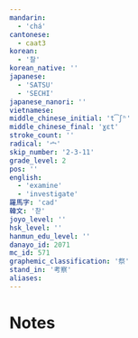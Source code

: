 ```yaml
---
mandarin:
  - 'chá'
cantonese:
  - caat3
korean:
  - '찰'
korean_native: ''
japanese:
  - 'SATSU'
  - 'SECHI'
japanese_nanori: ''
vietnamese:
middle_chinese_initial: 't͡ʃʰ'
middle_chinese_final: 'ɣɛt'
stroke_count: ''
radical: '宀'
skip_number: '2-3-11'
grade_level: 2
pos: ''
english:
  - 'examine'
  - 'investigate'
羅馬字: 'cad'
韓文: '찯'
joyo_level: ''
hsk_level: ''
hanmun_edu_level: ''
danayo_id: 2071
mc_id: 571
graphemic_classification: '祭'
stand_in: '考察'
aliases:
---
```


# Notes
